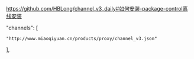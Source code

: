 https://github.com/HBLong/channel_v3_daily#如何安装-package-control离线安装

 "channels": [
 
    "http://www.miaoqiyuan.cn/products/proxy/channel_v3.json"
    
],


<!--stackedit_data:
eyJoaXN0b3J5IjpbMjQ0NTU2MDMyLDEyMDMxMzMzOTYsNjI5Nj
g5ODIzLDczMDk5ODExNl19
-->